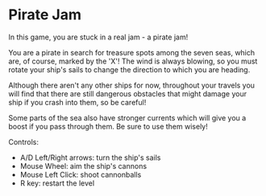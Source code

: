 # Pirate Jam

In this game, you are stuck in a real jam - a pirate jam!

You are a pirate in search for treasure spots among the seven seas, which are, of course, marked by the 'X'! The wind is always blowing,  so you must rotate your ship's sails to change the direction to which you are heading. 

Although there aren't any other ships for now, throughout your travels you will find that there are still dangerous obstacles that might damage your ship if you crash into them, so be careful!

Some parts of the sea also have stronger currents which will give you a boost if you pass through them. Be sure to use them wisely!

Controls:

- A/D Left/Right arrows: turn the ship's sails
- Mouse Wheel: aim the ship's cannons
- Mouse Left Click: shoot cannonballs
- R key: restart the level

